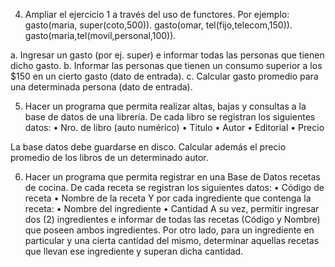 4. Ampliar el ejercicio 1 a través del uso de functores. Por ejemplo:
   gasto(maria, super(coto,500)).
   gasto(omar, tel(fijo,telecom,150)).
   gasto(maria,tel(movil,personal,100)).

a. Ingresar un gasto (por ej. super) e informar todas las personas que
tienen dicho gasto.
b. Informar las personas que tienen un consumo superior a los $150 en un
cierto gasto (dato de entrada).
c. Calcular gasto promedio para una determinada persona (dato de
entrada).

5. Hacer un programa que permita realizar altas, bajas y consultas a la base
de datos de una librería. De cada libro se registran los siguientes datos:
      • Nro. de libro (auto numérico)
      • Titulo
      • Autor
      • Editorial
      • Precio

La base datos debe guardarse en disco.
Calcular además el precio promedio de los libros de un determinado autor.

6. Hacer un programa que permita registrar en una Base de Datos recetas
de cocina. De cada receta se registran los siguientes datos:
      • Código de receta
      • Nombre de la receta
Y por cada ingrediente que contenga la receta:
      • Nombre del ingrediente
      • Cantidad
A su vez, permitir ingresar dos (2) ingredientes e informar de todas las
recetas (Código y Nombre) que poseen ambos ingredientes.
Por otro lado, para un ingrediente en particular y una cierta cantidad del
mismo, determinar aquellas recetas que llevan ese ingrediente y superan
dicha cantidad.
